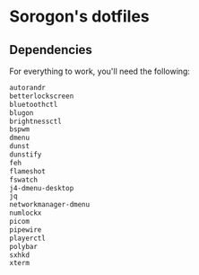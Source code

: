 # Sorogon's dotfiles

## Dependencies

For everything to work, you'll need the following:

```bash
autorandr
betterlockscreen
bluetoothctl
blugon
brightnessctl
bspwm
dmenu
dunst
dunstify
feh
flameshot
fswatch
j4-dmenu-desktop
jq
networkmanager-dmenu
numlockx
picom
pipewire
playerctl
polybar
sxhkd
xterm
```

